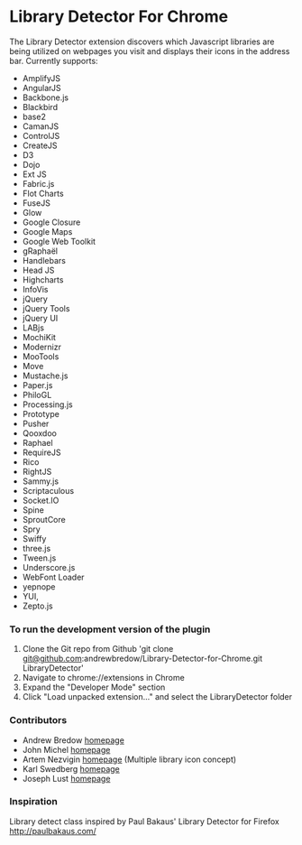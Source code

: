 Library Detector For Chrome
===========================

The Library Detector extension discovers which Javascript libraries are being 
utilized on webpages you visit and displays their icons in the address bar. Currently 
supports: 

- AmplifyJS
- AngularJS
- Backbone.js
- Blackbird
- base2
- CamanJS
- ControlJS
- CreateJS
- D3
- Dojo
- Ext JS
- Fabric.js
- Flot Charts
- FuseJS
- Glow
- Google Closure
- Google Maps
- Google Web Toolkit
- gRaphaël
- Handlebars
- Head JS
- Highcharts
- InfoVis
- jQuery
- jQuery Tools
- jQuery UI
- LABjs
- MochiKit
- Modernizr 
- MooTools 
- Move
- Mustache.js
- Paper.js
- PhiloGL
- Processing.js
- Prototype
- Pusher
- Qooxdoo
- Raphael
- RequireJS
- Rico
- RightJS
- Sammy.js
- Scriptaculous
- Socket.IO
- Spine
- SproutCore
- Spry
- Swiffy
- three.js
- Tween.js
- Underscore.js
- WebFont Loader
- yepnope
- YUI, 
- Zepto.js


### To run the development version of the plugin
1. Clone the Git repo from Github 'git clone git@github.com:andrewbredow/Library-Detector-for-Chrome.git LibraryDetector'
2. Navigate to chrome://extensions in Chrome
3. Expand the "Developer Mode" section
4. Click "Load unpacked extension..." and select the LibraryDetector folder

### Contributors
- Andrew Bredow [homepage](http://andrewbredow.com)
- John Michel [homepage](http://cowbird.org)
- Artem Nezvigin [homepage](http://artnez.com) (Multiple library icon concept)
- Karl Swedberg [homepage](http://www.learningjquery.com/)
- Joseph Lust [homepage](http://www.lustforge.com/)

### Inspiration
Library detect class inspired by Paul Bakaus' Library Detector for Firefox
http://paulbakaus.com/